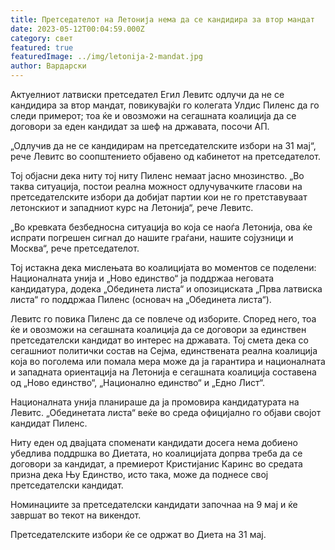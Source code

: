```yaml
---
title: Претседателот на Летонија нема да се кандидира за втор мандат
date: 2023-05-12T00:04:59.000Z
category: свет
featured: true
featuredImage: ../img/letonija-2-mandat.jpg
author: Вардарски
---
```

Актуелниот латвиски претседател Егил Левитс одлучи да не се кандидира за втор мандат, повикувајќи го колегата Улдис Пиленс да го следи примерот; тоа ќе и овозможи на сегашната коалиција да се договори за еден кандидат за шеф на државата, посочи АП.

„Одлучив да не се кандидирам на претседателските избори на 31 мај“, рече Левитс во соопштението објавено од кабинетот на претседателот.

Тој објасни дека ниту тој ниту Пиленс немаат јасно мнозинство. „Во таква ситуација, постои реална можност одлучувачките гласови на претседателските избори да добијат партии кои не го претставуваат летонскиот и западниот курс на Летонија“, рече Левитс.

„Во кревката безбедносна ситуација во која се наоѓа Летонија, ова ќе испрати погрешен сигнал до нашите граѓани, нашите сојузници и Москва“, рече претседателот.

Тој истакна дека мислењата во коалицијата во моментов се поделени: Националната унија и „Ново единство“ ја поддржаа неговата кандидатура, додека „Обединета листа“ и опозициската „Прва латвиска листа“ го поддржаа Пиленс (основач на „Обединета листа“).

Левитс го повика Пиленс да се повлече од изборите. Според него, тоа ќе и овозможи на сегашната коалиција да се договори за единствен претседателски кандидат во интерес на државата. Тој смета дека со сегашниот политички состав на Сејма, единствената реална коалиција која во поголема или помала мера може да ја гарантира и националната и западната ориентација на Летонија е сегашната коалиција составена од „Ново единство“, „Национално единство“ и „Едно Лист“.

Националната унија планираше да ја промовира кандидатурата на Левитс. „Обединетата листа“ веќе во среда официјално го објави својот кандидат Пиленс.

Ниту еден од двајцата споменати кандидати досега нема добиено убедлива поддршка во Диетата, но коалицијата допрва треба да се договори за кандидат, а премиерот Кристијанис Каринс во средата призна дека Њу Единство, исто така, може да поднесе свој претседателски кандидат.

Номинациите за претседателски кандидати започнаа на 9 мај и ќе завршат во текот на викендот.

Претседателските избори ќе се одржат во Диета на 31 мај.